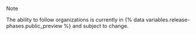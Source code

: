 > [!NOTE]
> The ability to follow organizations is currently in {% data variables.release-phases.public_preview %} and subject to change.
